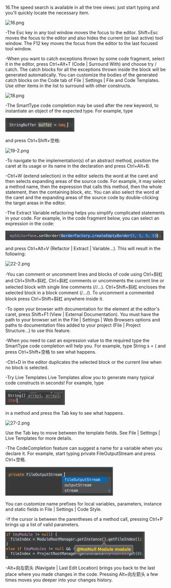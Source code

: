 16.The speed search is available in all the tree views: just start typing and you'll quickly locate the necessary item. 
 
 ![16.png](../pic/16.png)
 
-The Esc key in any tool window moves the focus to the editor. 
Shift+Esc moves the focus to the editor and also hides the current (or last active) tool window. 
The F12 key moves the focus from the editor to the last focused tool window. 

-When you want to catch exceptions thrown by some code fragment, select it in the editor, press Ctrl+Alt+T (Code | Surround With) and choose try / catch. The catch blocks for all the exceptions thrown inside the block will be generated automatically. 
You can customize the bodies of the generated catch blocks on the Code tab of File | Settings | File and Code Templates. 
Use other items in the list to surround with other constructs. 
 
 ![18.png](../pic/18.png)
 
-The SmartType code completion may be used after the new keyword, to instantiate an object of the expected type. For example, type 
 
 ![19-1.png](../pic/19-1.png)
 
 and press Ctrl+Shift+空格: 

 ![19-2.png](../pic/19-2.png)

-To navigate to the implementation(s) of an abstract method, position the caret at its usage or its name in the declaration and press Ctrl+Alt+B. 

-Ctrl+W (extend selection) in the editor selects the word at the caret and then selects expanding areas of the source code. For example, it may select a method name, then the expression that calls this method, then the whole statement, then the containing block, etc. You can also select the word at the caret and the expanding areas of the source code by double-clicking the target areas in the editor.

-The Extract Variable refactoring helps you simplify complicated statements in your code. For example, in the code fragment below, you can select an expression in the code: 
 
 ![22-1.png](../pic/22-1.png)
 
 and press Ctrl+Alt+V (Refactor | Extract | Variable...). This will result in the following: 

 ![22-2.png](../pic/22-2.png)
 
-You can comment or uncomment lines and blocks of code using Ctrl+斜杠 and Ctrl+Shift+斜杠. 
Ctrl+斜杠 comments or uncomments the current line or selected block with single line comments (//...). 
Ctrl+Shift+斜杠 encloses the selected block in a block comment (/*...*/). 
To uncomment a commented block press Ctrl+Shift+斜杠 anywhere inside it. 

-To open your browser with documentation for the element at the editor's caret, press Shift+F1 (View | External Documentation). 
You must have the path to your browser set in the File | Settings | Web Browsers options and paths to documentation files added to your project (File | Project Structure...) to use this feature. 

-When you need to cast an expression value to the required type the SmartType code completion will help you. For example, type 
String s = (<caret is here> 
and press Ctrl+Shift+空格 to see what happens. 

-Ctrl+D in the editor duplicates the selected block or the current line when no block is selected. 

-Try Live Templates
Live Templates allow you to generate many typical code constructs in seconds! For example, type

 ![27-1.png](../pic/27-1.png)
 
 in a method and press the Tab key to see what happens.

 ![27-2.png](../pic/27-2.png)
 
Use the Tab key to move between the template fields. See File | Settings | Live Templates for more details.

-The CodeCompletion feature can suggest a name for a variable when you declare it. For example, start typing 
 private FileOutputStream
 and press Ctrl+空格. 

 ![28.png](../pic/28.png)
 
You can customize name prefixes for local variables, parameters, instance and static fields in File | Settings | Code Style. 

-If the cursor is between the parentheses of a method call, pressing Ctrl+P brings up a list of valid parameters. 

 ![29.png](../pic/29.png)
 
-Alt+向左箭头 (Navigate | Last Edit Location) brings you back to the last place where you made changes in the code. 
Pressing Alt+向左箭头 a few times moves you deeper into your changes history. 
